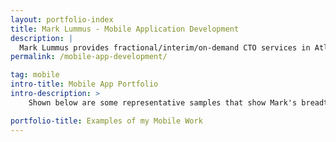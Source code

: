 ```yaml
---
layout: portfolio-index
title: Mark Lummus - Mobile Application Development
description: |
  Mark Lummus provides fractional/interim/on-demand CTO services in Atlanta. His portfolio demonstrates the breadth/depth of experience leading the design, development, and launch of sophisticated mobile applications. Mark is available to develop custom mobile apps for you. Schedule a free consultation today!
permalink: /mobile-app-development/

tag: mobile
intro-title: Mobile App Portfolio
intro-description: >
    Shown below are some representative samples that show Mark's breadth and depth of experience leading the design, development, and launch of sophisticated mobile applications.

portfolio-title: Examples of my Mobile Work
---
```


